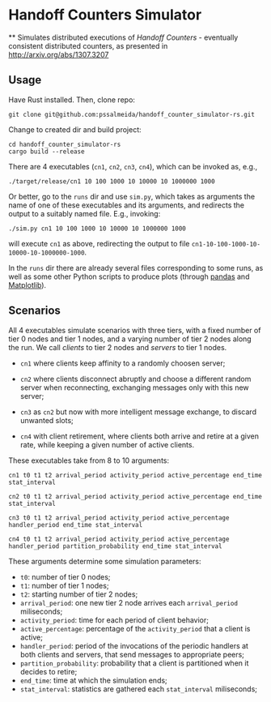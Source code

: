 # Handoff Counters Simulator

** Simulates distributed executions of *Handoff Counters* - eventually consistent
distributed counters, as presented in http://arxiv.org/abs/1307.3207


## Usage

Have Rust installed. Then, clone repo:

```
git clone git@github.com:pssalmeida/handoff_counter_simulator-rs.git
```

Change to created dir and build project:

```
cd handoff_counter_simulator-rs
cargo build --release
```

There are 4 executables (`cn1`, `cn2`, `cn3`, `cn4`), which can be invoked as, e.g.,
```
./target/release/cn1 10 100 1000 10 10000 10 1000000 1000
```

Or better, go to the `runs` dir and use `sim.py`, which takes as arguments the
name of one of these executables and its arguments, and redirects the output to
a suitably named file. E.g., invoking:

```
./sim.py cn1 10 100 1000 10 10000 10 1000000 1000
```

will execute `cn1` as above, redirecting the output to file
`cn1-10-100-1000-10-10000-10-1000000-1000`.

In the `runs` dir there are already several files corresponding to some runs,
as well as some other Python scripts to produce plots (through [pandas](http://pandas.pydata.org) and [Matplotlib](http://matplotlib.org/)).


## Scenarios

All 4 executables simulate scenarios with three tiers, with a fixed number of
tier 0 nodes and tier 1 nodes, and a varying number of tier 2 nodes along the
run. We call *clients* to tier 2 nodes and *servers* to tier 1 nodes.

- `cn1` where clients keep affinity to a randomly choosen server;

- `cn2` where clients disconnect abruptly and choose a different random server
  when reconnecting, exchanging messages only with this new server;

- `cn3` as `cn2` but now with more intelligent message exchange, to discard
  unwanted slots;

- `cn4` with client retirement, where clients both arrive and retire at a
    given rate, while keeping a given number of active clients.

These executables take from 8 to 10 arguments:

```
cn1 t0 t1 t2 arrival_period activity_period active_percentage end_time stat_interval
```
```
cn2 t0 t1 t2 arrival_period activity_period active_percentage end_time stat_interval
```
```
cn3 t0 t1 t2 arrival_period activity_period active_percentage handler_period end_time stat_interval
```
```
cn4 t0 t1 t2 arrival_period activity_period active_percentage handler_period partition_probability end_time stat_interval
```

These arguments determine some simulation parameters:

- `t0`: number of tier 0 nodes;
- `t1`: number of tier 1 nodes;
- `t2`: starting number of tier 2 nodes;
- `arrival_period`: one new tier 2 node arrives each `arrival_period` miliseconds;
- `activity_period`: time for each period of client behavior;
- `active_percentage`: percentage of the `activity_period` that a client is active;
- `handler_period`: period of the invocations of the periodic handlers at both
  clients and servers, that send messages to appropriate peers;
- `partition_probability`: probability that a client is partitioned when it
  decides to retire;
- `end_time`: time at which the simulation ends;
- `stat_interval`: statistics are gathered each `stat_interval` miliseconds;

